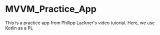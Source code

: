 # MVVM_Practice_App
This is a practice app from Philipp Lackner's video tutorial. Here, we use Kotlin as a PL
